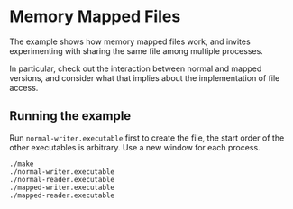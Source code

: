 # Memory Mapped Files

The example shows how memory mapped files work, and invites
experimenting with sharing the same file among multiple
processes.

In particular, check out the interaction between
normal and mapped versions, and consider what
that implies about the implementation of
file access.

## Running the example

Run `normal-writer.executable` first to create the file,
the start order of the other executables is arbitrary.
Use a new window for each process.

```
./make
./normal-writer.executable
./normal-reader.executable
./mapped-writer.executable
./mapped-reader.executable
```
